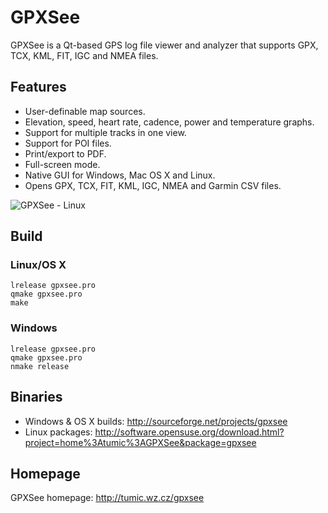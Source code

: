 # GPXSee
GPXSee is a Qt-based GPS log file viewer and analyzer that supports GPX, TCX,
KML, FIT, IGC and NMEA files.

## Features
* User-definable map sources.
* Elevation, speed, heart rate, cadence, power and temperature graphs.
* Support for multiple tracks in one view.
* Support for POI files.
* Print/export to PDF.
* Full-screen mode.
* Native GUI for Windows, Mac OS X and Linux.
* Opens GPX, TCX, FIT, KML, IGC, NMEA and Garmin CSV files.

![GPXSee - Linux](https://a.fsdn.com/con/app/proj/gpxsee/screenshots/linux2.png)

## Build
### Linux/OS X
```shell
lrelease gpxsee.pro
qmake gpxsee.pro
make
```
### Windows
```shell
lrelease gpxsee.pro
qmake gpxsee.pro
nmake release
```

## Binaries
* Windows & OS X builds: http://sourceforge.net/projects/gpxsee
* Linux packages: http://software.opensuse.org/download.html?project=home%3Atumic%3AGPXSee&package=gpxsee

## Homepage
GPXSee homepage: http://tumic.wz.cz/gpxsee
